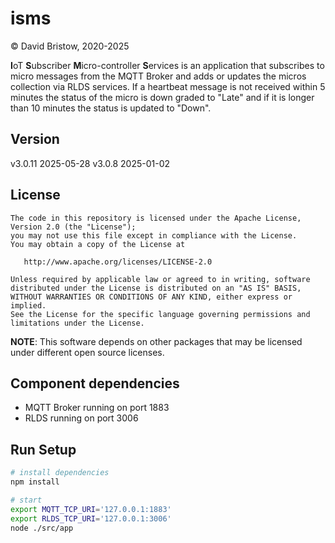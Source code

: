# isms

&copy; David Bristow, 2020-2025

**I**oT **S**ubscriber **M**icro-controller **S**ervices is an application that subscribes to micro messages from the MQTT Broker and adds or updates the micros collection via RLDS services. If a heartbeat message is not received within 5 minutes the status of the micro is down graded to "Late" and if it is longer than 10 minutes the status is updated to "Down".

## Version
v3.0.11 2025-05-28
v3.0.8 2025-01-02

## License

    The code in this repository is licensed under the Apache License, Version 2.0 (the "License");
    you may not use this file except in compliance with the License.
    You may obtain a copy of the License at

       http://www.apache.org/licenses/LICENSE-2.0

    Unless required by applicable law or agreed to in writing, software
    distributed under the License is distributed on an "AS IS" BASIS,
    WITHOUT WARRANTIES OR CONDITIONS OF ANY KIND, either express or implied.
    See the License for the specific language governing permissions and
    limitations under the License.

**NOTE**: This software depends on other packages that may be licensed under different open source licenses.


## Component dependencies

* MQTT Broker running on port 1883
* RLDS running on port 3006

## Run Setup

``` bash
# install dependencies
npm install

# start
export MQTT_TCP_URI='127.0.0.1:1883'
export RLDS_TCP_URI='127.0.0.1:3006'
node ./src/app
```
